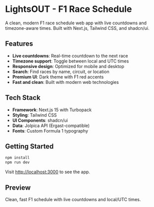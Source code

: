 # LightsOUT - F1 Race Schedule

A clean, modern F1 race schedule web app with live countdowns and timezone-aware times. Built with Next.js, Tailwind CSS, and shadcn/ui.

## Features

- **Live countdowns**: Real-time countdown to the next race
- **Timezone support**: Toggle between local and UTC times
- **Responsive design**: Optimized for mobile and desktop
- **Search**: Find races by name, circuit, or location
- **Premium UI**: Dark theme with F1 red accents
- **Fast and clean**: Built with modern web technologies

## Tech Stack

- **Framework**: Next.js 15 with Turbopack
- **Styling**: Tailwind CSS
- **UI Components**: shadcn/ui
- **Data**: Jolpica API (Ergast-compatible)
- **Fonts**: Custom Formula 1 typography

## Getting Started

```bash
npm install
npm run dev
```

Visit [http://localhost:3000](http://localhost:3000) to see the app.

## Preview

Clean, fast F1 schedule with live countdowns and local/UTC times.
